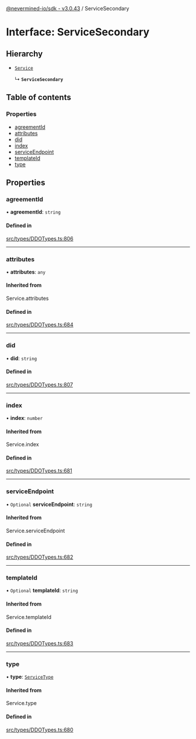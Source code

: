 [@nevermined-io/sdk - v3.0.43](../code-reference.md) / ServiceSecondary

# Interface: ServiceSecondary

## Hierarchy

- [`Service`](../code-reference.md#service)

  ↳ **`ServiceSecondary`**

## Table of contents

### Properties

- [agreementId](ServiceSecondary.md#agreementid)
- [attributes](ServiceSecondary.md#attributes)
- [did](ServiceSecondary.md#did)
- [index](ServiceSecondary.md#index)
- [serviceEndpoint](ServiceSecondary.md#serviceendpoint)
- [templateId](ServiceSecondary.md#templateid)
- [type](ServiceSecondary.md#type)

## Properties

### agreementId

• **agreementId**: `string`

#### Defined in

[src/types/DDOTypes.ts:806](https://github.com/nevermined-io/sdk-js/blob/356dfb328fcf7cee010b48756ca205b2a854f0f8/src/types/DDOTypes.ts#L806)

---

### attributes

• **attributes**: `any`

#### Inherited from

Service.attributes

#### Defined in

[src/types/DDOTypes.ts:684](https://github.com/nevermined-io/sdk-js/blob/356dfb328fcf7cee010b48756ca205b2a854f0f8/src/types/DDOTypes.ts#L684)

---

### did

• **did**: `string`

#### Defined in

[src/types/DDOTypes.ts:807](https://github.com/nevermined-io/sdk-js/blob/356dfb328fcf7cee010b48756ca205b2a854f0f8/src/types/DDOTypes.ts#L807)

---

### index

• **index**: `number`

#### Inherited from

Service.index

#### Defined in

[src/types/DDOTypes.ts:681](https://github.com/nevermined-io/sdk-js/blob/356dfb328fcf7cee010b48756ca205b2a854f0f8/src/types/DDOTypes.ts#L681)

---

### serviceEndpoint

• `Optional` **serviceEndpoint**: `string`

#### Inherited from

Service.serviceEndpoint

#### Defined in

[src/types/DDOTypes.ts:682](https://github.com/nevermined-io/sdk-js/blob/356dfb328fcf7cee010b48756ca205b2a854f0f8/src/types/DDOTypes.ts#L682)

---

### templateId

• `Optional` **templateId**: `string`

#### Inherited from

Service.templateId

#### Defined in

[src/types/DDOTypes.ts:683](https://github.com/nevermined-io/sdk-js/blob/356dfb328fcf7cee010b48756ca205b2a854f0f8/src/types/DDOTypes.ts#L683)

---

### type

• **type**: [`ServiceType`](../code-reference.md#servicetype)

#### Inherited from

Service.type

#### Defined in

[src/types/DDOTypes.ts:680](https://github.com/nevermined-io/sdk-js/blob/356dfb328fcf7cee010b48756ca205b2a854f0f8/src/types/DDOTypes.ts#L680)
